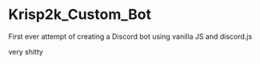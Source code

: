 # Krisp2k_Custom_Bot

First ever attempt of creating a Discord bot using vanilla JS and discord.js

very shitty
